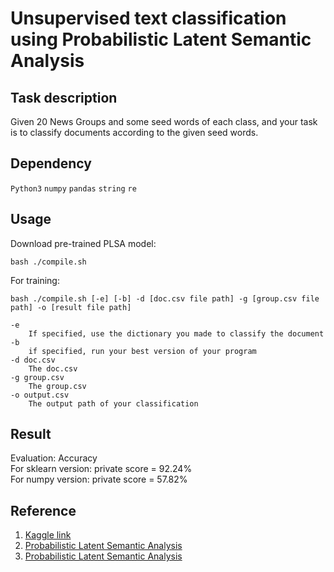 # Unsupervised text classification using Probabilistic Latent Semantic Analysis

## Task description
Given 20 News Groups and some seed words of each class, and your task is to classify documents according to the given seed words.
## Dependency
`Python3`  `numpy` `pandas` `string` `re`
## Usage
Download pre-trained PLSA model:
```
bash ./compile.sh
```
For training:
```
bash ./compile.sh [-e] [-b] -d [doc.csv file path] -g [group.csv file path] -o [result file path]
```
```
-e 
	If specified, use the dictionary you made to classify the document
-b 
	if specified, run your best version of your program
-d doc.csv
	The doc.csv
-g group.csv
	The group.csv
-o output.csv
	The output path of your classification

```

## Result
Evaluation: Accuracy  
For sklearn version:  private score = 92.24%  
For numpy version:  private score = 57.82%  

## Reference
1. [Kaggle link](https://www.kaggle.com/c/ntucsie-wm2018-topic-modeling)
2. [Probabilistic Latent Semantic Analysis](https://github.com/laserwave/PLSA)
3. [Probabilistic Latent Semantic Analysis](https://github.com/hitalex/PLSA)
